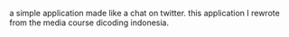 a simple application made like a chat on twitter. this application I rewrote from the media course dicoding indonesia.
